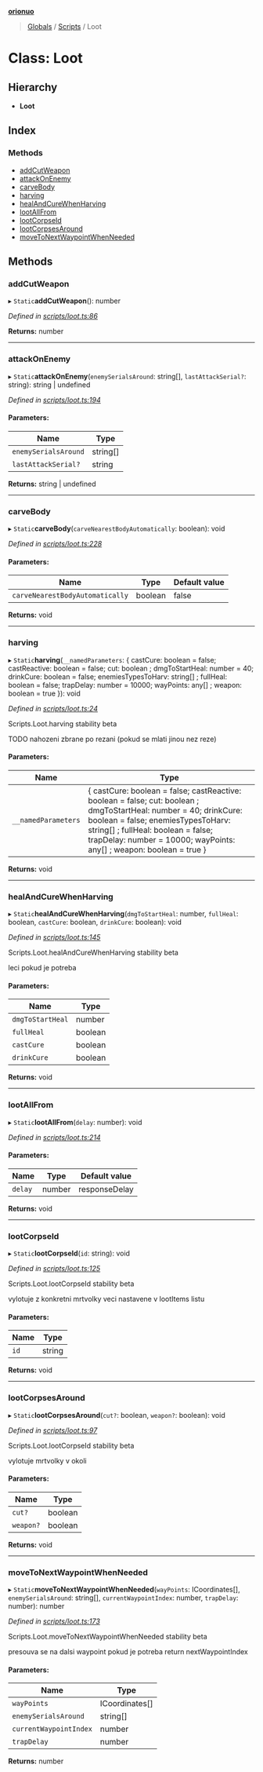 **[orionuo](../README.md)**

> [Globals](../globals.md) / [Scripts](../modules/scripts.md) / Loot

# Class: Loot

## Hierarchy

* **Loot**

## Index

### Methods

* [addCutWeapon](scripts.loot.md#addcutweapon)
* [attackOnEnemy](scripts.loot.md#attackonenemy)
* [carveBody](scripts.loot.md#carvebody)
* [harving](scripts.loot.md#harving)
* [healAndCureWhenHarving](scripts.loot.md#healandcurewhenharving)
* [lootAllFrom](scripts.loot.md#lootallfrom)
* [lootCorpseId](scripts.loot.md#lootcorpseid)
* [lootCorpsesAround](scripts.loot.md#lootcorpsesaround)
* [moveToNextWaypointWhenNeeded](scripts.loot.md#movetonextwaypointwhenneeded)

## Methods

### addCutWeapon

▸ `Static`**addCutWeapon**(): number

*Defined in [scripts/loot.ts:86](https://github.com/msviha/orionuo/blob/7b19bbe/src/scripts/loot.ts#L86)*

**Returns:** number

___

### attackOnEnemy

▸ `Static`**attackOnEnemy**(`enemySerialsAround`: string[], `lastAttackSerial?`: string): string \| undefined

*Defined in [scripts/loot.ts:194](https://github.com/msviha/orionuo/blob/7b19bbe/src/scripts/loot.ts#L194)*

#### Parameters:

Name | Type |
------ | ------ |
`enemySerialsAround` | string[] |
`lastAttackSerial?` | string |

**Returns:** string \| undefined

___

### carveBody

▸ `Static`**carveBody**(`carveNearestBodyAutomatically`: boolean): void

*Defined in [scripts/loot.ts:228](https://github.com/msviha/orionuo/blob/7b19bbe/src/scripts/loot.ts#L228)*

#### Parameters:

Name | Type | Default value |
------ | ------ | ------ |
`carveNearestBodyAutomatically` | boolean | false |

**Returns:** void

___

### harving

▸ `Static`**harving**(`__namedParameters`: { castCure: boolean = false; castReactive: boolean = false; cut: boolean ; dmgToStartHeal: number = 40; drinkCure: boolean = false; enemiesTypesToHarv: string[] ; fullHeal: boolean = false; trapDelay: number = 10000; wayPoints: any[] ; weapon: boolean = true }): void

*Defined in [scripts/loot.ts:24](https://github.com/msviha/orionuo/blob/7b19bbe/src/scripts/loot.ts#L24)*

Scripts.Loot.harving
stability beta

TODO nahozeni zbrane po rezani (pokud se mlati jinou nez reze)

#### Parameters:

Name | Type |
------ | ------ |
`__namedParameters` | { castCure: boolean = false; castReactive: boolean = false; cut: boolean ; dmgToStartHeal: number = 40; drinkCure: boolean = false; enemiesTypesToHarv: string[] ; fullHeal: boolean = false; trapDelay: number = 10000; wayPoints: any[] ; weapon: boolean = true } |

**Returns:** void

___

### healAndCureWhenHarving

▸ `Static`**healAndCureWhenHarving**(`dmgToStartHeal`: number, `fullHeal`: boolean, `castCure`: boolean, `drinkCure`: boolean): void

*Defined in [scripts/loot.ts:145](https://github.com/msviha/orionuo/blob/7b19bbe/src/scripts/loot.ts#L145)*

Scripts.Loot.healAndCureWhenHarving
stability beta

leci pokud je potreba

#### Parameters:

Name | Type |
------ | ------ |
`dmgToStartHeal` | number |
`fullHeal` | boolean |
`castCure` | boolean |
`drinkCure` | boolean |

**Returns:** void

___

### lootAllFrom

▸ `Static`**lootAllFrom**(`delay`: number): void

*Defined in [scripts/loot.ts:214](https://github.com/msviha/orionuo/blob/7b19bbe/src/scripts/loot.ts#L214)*

#### Parameters:

Name | Type | Default value |
------ | ------ | ------ |
`delay` | number | responseDelay |

**Returns:** void

___

### lootCorpseId

▸ `Static`**lootCorpseId**(`id`: string): void

*Defined in [scripts/loot.ts:125](https://github.com/msviha/orionuo/blob/7b19bbe/src/scripts/loot.ts#L125)*

Scripts.Loot.lootCorpseId
stability beta

vylotuje z konkretni mrtvolky veci nastavene v lootItems listu

#### Parameters:

Name | Type |
------ | ------ |
`id` | string |

**Returns:** void

___

### lootCorpsesAround

▸ `Static`**lootCorpsesAround**(`cut?`: boolean, `weapon?`: boolean): void

*Defined in [scripts/loot.ts:97](https://github.com/msviha/orionuo/blob/7b19bbe/src/scripts/loot.ts#L97)*

Scripts.Loot.lootCorpseId
stability beta

vylotuje mrtvolky v okoli

#### Parameters:

Name | Type |
------ | ------ |
`cut?` | boolean |
`weapon?` | boolean |

**Returns:** void

___

### moveToNextWaypointWhenNeeded

▸ `Static`**moveToNextWaypointWhenNeeded**(`wayPoints`: ICoordinates[], `enemySerialsAround`: string[], `currentWaypointIndex`: number, `trapDelay`: number): number

*Defined in [scripts/loot.ts:173](https://github.com/msviha/orionuo/blob/7b19bbe/src/scripts/loot.ts#L173)*

Scripts.Loot.moveToNextWaypointWhenNeeded
stability beta

presouva se na dalsi waypoint pokud je potreba
return nextWaypointIndex

#### Parameters:

Name | Type |
------ | ------ |
`wayPoints` | ICoordinates[] |
`enemySerialsAround` | string[] |
`currentWaypointIndex` | number |
`trapDelay` | number |

**Returns:** number
